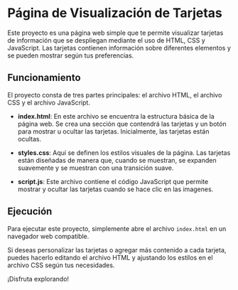 # Página de Visualización de Tarjetas

Este proyecto es una página web simple que te permite visualizar tarjetas de información que se despliegan mediante el uso de HTML, CSS y JavaScript. Las tarjetas contienen información sobre diferentes elementos y se pueden mostrar según tus preferencias.

## Funcionamiento

El proyecto consta de tres partes principales: el archivo HTML, el archivo CSS y el archivo JavaScript.

- **index.html**: En este archivo se encuentra la estructura básica de la página web. Se crea una sección que contendrá las tarjetas y un botón para mostrar u ocultar las tarjetas. Inicialmente, las tarjetas están ocultas.

- **styles.css**: Aquí se definen los estilos visuales de la página. Las tarjetas están diseñadas de manera que, cuando se muestran, se expanden suavemente y se muestran con una transición suave.

- **script.js**: Este archivo contiene el código JavaScript que permite mostrar y ocultar las tarjetas cuando se hace clic en las imagenes.

## Ejecución

Para ejecutar este proyecto, simplemente abre el archivo `index.html` en un navegador web compatible. 

Si deseas personalizar las tarjetas o agregar más contenido a cada tarjeta, puedes hacerlo editando el archivo HTML y ajustando los estilos en el archivo CSS según tus necesidades.

¡Disfruta explorando!
